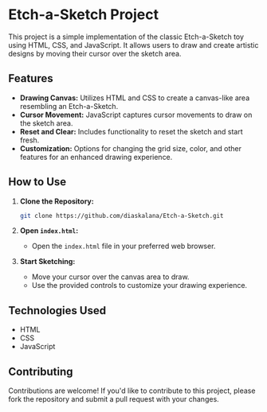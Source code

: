 # Etch-a-Sketch Project
This project is a simple implementation of the classic Etch-a-Sketch toy using HTML, CSS, and JavaScript. It allows users to draw and create artistic designs by moving their cursor over the sketch area.

## Features
- **Drawing Canvas:** Utilizes HTML and CSS to create a canvas-like area resembling an Etch-a-Sketch.
- **Cursor Movement:** JavaScript captures cursor movements to draw on the sketch area.
- **Reset and Clear:** Includes functionality to reset the sketch and start fresh.
- **Customization:** Options for changing the grid size, color, and other features for an enhanced drawing experience.

## How to Use
1. **Clone the Repository:**
    ```bash
    git clone https://github.com/diaskalana/Etch-a-Sketch.git
    ```

2. **Open `index.html`:**
    - Open the `index.html` file in your preferred web browser.

3. **Start Sketching:**
    - Move your cursor over the canvas area to draw.
    - Use the provided controls to customize your drawing experience.

## Technologies Used
- HTML
- CSS
- JavaScript

## Contributing
Contributions are welcome! If you'd like to contribute to this project, please fork the repository and submit a pull request with your changes.
